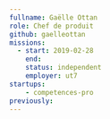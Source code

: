 ```yaml
---
fullname: Gaëlle Ottan
role: Chef de produit
github: gaelleottan
missions:
  - start: 2019-02-28
    end:
    status: independent
    employer: ut7
startups:
    - competences-pro
previously:
---
```

